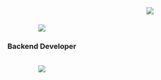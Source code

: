<img align="right" src="https://visitor-badge.glitch.me/badge?page_id=AanchalMakhija/AanchalMakhija.visitor-badge)"/>
<h1 align="center">
<a href="https://git.io/typing-svg">
<img  src="http://readme-typing-svg.herokuapp.com?font=Sedan&pause=1000&random=false&width=435&lines=Hi+there+%F0%9F%91%8B%F0%9F%8F%BB+I'm+Aanchal+Makhija+!!"/>
</a>
</h1>
<h3 align ="center"> Backend Developer </h3>
<br/>
<div align="center">
<a href="https://www.linkedin.com/in/aanchal-makhija-8b9183257/" target="_blank">
 <img src="https://img.shields.io/badge/LinkedIn-0077B5?style=for-the-badge&logo=linkedin&logoColor=white" target="_blank">




<!--
**AanchalMakhija/AanchalMakhija** is a ✨ _special_ ✨ repository because its `README.md` (this file) appears on your GitHub profile.

Here are some ideas to get you started:


- 🌱 I’m currently learning on Aws
- 📫 How to reach me: aanchal.makhija999@gmail.com

